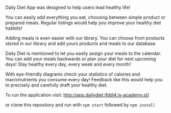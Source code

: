 Daily Diet App was designed to help users lead healthy life!

You can easily add everything you eat, choosing between simple product or prepared meals. Regular listings would help you improve your healthy diet habbits!

Adding meals is even easier with our library. You can choose from products stored in our library and add yours products and meals to our database. 

Daily Diet is mentioned to let you easily assign your meals to the calendar. You can add your meals backwards or plan your diet for next upcoming days! Stay healthy every day, every week and every month!

With eye-friendly diagrams check your statistics of calories and macronutrients you consume every day! Feedback like this would help you to precisely and carefully draft your healthy diet.



To run the application visit: 
http://app.dailydiet.jfddl4.is-academy.pl/


or clone this repository and run with ```npm start``` followed by ```npm install```